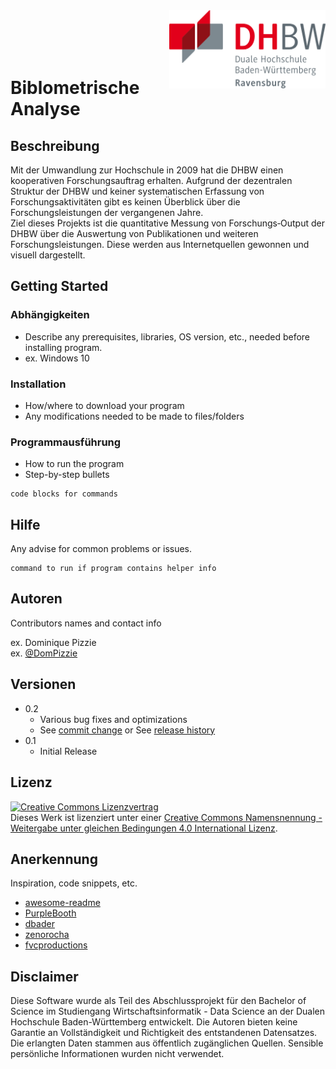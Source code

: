 

<img align="right" width="250" src="img\1200px-DHBW_Ravensburg.svg.png">
<br>
<br>
<br>
<br>

# Biblometrische Analyse

## Beschreibung
Mit der Umwandlung zur Hochschule in 2009 hat die DHBW einen kooperativen Forschungsauftrag erhalten. Aufgrund der dezentralen Struktur der DHBW und keiner
systematischen Erfassung von Forschungsaktivitäten gibt es keinen Überblick über die Forschungsleistungen der vergangenen
Jahre.<br>
Ziel dieses Projekts ist die quantitative Messung von Forschungs‐Output der DHBW über die Auswertung von Publikationen und
weiteren Forschungsleistungen. Diese werden aus Internetquellen gewonnen und visuell dargestellt.

## Getting Started

### Abhängigkeiten

* Describe any prerequisites, libraries, OS version, etc., needed before installing program.
* ex. Windows 10

### Installation

* How/where to download your program
* Any modifications needed to be made to files/folders

### Programmausführung



* How to run the program
* Step-by-step bullets
```
code blocks for commands
```

## Hilfe

Any advise for common problems or issues.
```
command to run if program contains helper info
```

## Autoren

Contributors names and contact info

ex. Dominique Pizzie  
ex. [@DomPizzie](https://twitter.com/dompizzie)

## Versionen

* 0.2
    * Various bug fixes and optimizations
    * See [commit change]() or See [release history]()
* 0.1
    * Initial Release

## Lizenz

<a rel="license" href="http://creativecommons.org/licenses/by-sa/4.0/"><img alt="Creative Commons Lizenzvertrag" style="border-width:0" src="https://i.creativecommons.org/l/by-sa/4.0/88x31.png" /></a><br />Dieses Werk ist lizenziert unter einer <a rel="license" href="http://creativecommons.org/licenses/by-sa/4.0/">Creative Commons Namensnennung - Weitergabe unter gleichen Bedingungen 4.0 International Lizenz</a>.

## Anerkennung

Inspiration, code snippets, etc.
* [awesome-readme](https://github.com/matiassingers/awesome-readme)
* [PurpleBooth](https://gist.github.com/PurpleBooth/109311bb0361f32d87a2)
* [dbader](https://github.com/dbader/readme-template)
* [zenorocha](https://gist.github.com/zenorocha/4526327)
* [fvcproductions](https://gist.github.com/fvcproductions/1bfc2d4aecb01a834b46)

## Disclaimer

Diese Software wurde als Teil des Abschlussprojekt für den Bachelor of Science im Studiengang Wirtschaftsinformatik - Data Science an der Dualen Hochschule Baden-Württemberg entwickelt. Die Autoren bieten keine Garantie an Vollständigkeit und Richtigkeit des entstandenen Datensatzes. Die erlangten Daten stammen aus öffentlich zugänglichen Quellen. Sensible persönliche Informationen wurden nicht verwendet.